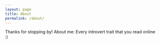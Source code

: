 ```yaml
---
layout: page
title: About
permalink: /about/
---
```


Thanks for stopping by!
About me: Every introvert trait that you read online :)